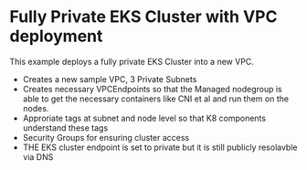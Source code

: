 # Fully Private EKS Cluster with VPC deployment

This example deploys a fully private EKS Cluster into a new VPC.

 - Creates a new sample VPC, 3 Private Subnets
 - Creates necessary VPCEndpoints so that the Managed nodegroup is able to get the necessary containers like CNI et al and run them on the nodes.
 - Approriate tags at subnet and node level so that K8 components understand these tags
 - Security Groups for ensuring cluster access
 - THE EKS cluster endpoint is set to private but it is still publicly resolavble via DNS
 
